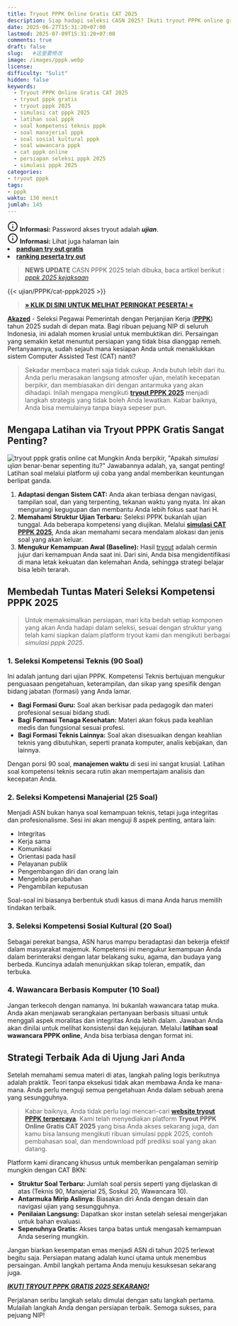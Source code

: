 ```yaml
---
title: Tryout PPPK Online Gratis CAT 2025
description: Siap hadapi seleksi CASN 2025? Ikuti tryout PPPK online gratis CAT 2025 di sini! simulasi pppk 2025 lengkap Kompetensi Teknis, Manajerial, Sosial Kultural, dan Wawancara sesuai sistem BKN terbaru. Ukur kemampuanmu sekarang! dan download pdf pembahasan.
date: 2025-06-27T15:31:20+07:00
lastmod: 2025-07-09T15:31:20+07:00
comments: true
draft: false 
slug:   #这里要修改
image: /images/pppk.webp
license: 
difficulty: "Sulit"
hidden: false
keywords: 
  - Tryout PPPK Online Gratis CAT 2025
  - tryout pppk gratis
  - tryout pppk 2025
  - simulasi cat pppk 2025
  - latihan soal pppk
  - soal kompetensi teknis pppk
  - soal manajerial pppk
  - soal sosial kultural pppk
  - soal wawancara pppk
  - cat pppk online
  - persiapan seleksi pppk 2025
  - simulasi pppk 2025
categories:
- tryout pppk
tags:
- pppk
waktu: 130 menit
jumlah: 145 
---
```


<div class="alert alert-info">
  <svg xmlns="http://www.w3.org/2000/svg" width="24" height="24" viewBox="0 0 24 24" fill="none" stroke="currentColor" stroke-width="2" stroke-linecap="round" stroke-linejoin="round" class="feather feather-info"><circle cx="12" cy="12" r="10"></circle><line x1="12" y1="16" x2="12" y2="12"></line>    <line x1="12" y1="8" x2="12.01" y2="8"></line>  </svg>
  <span><strong>Informasi:</strong> Password akses tryout adalah <b><i>ujian</b></i>.</span>
</div>
<div class="alert alert-info">
  <svg xmlns="http://www.w3.org/2000/svg" width="24" height="24" viewBox="0 0 24 24" fill="none" stroke="currentColor" stroke-width="2" stroke-linecap="round" stroke-linejoin="round" class="feather feather-info"><circle cx="12" cy="12" r="10"></circle><line x1="12" y1="16" x2="12" y2="12"></line>    <line x1="12" y1="8" x2="12.01" y2="8"></line>  </svg>
  <span><strong>Informasi:</strong> Lihat juga halaman lain<b> <li><a href="/ujian/cara-ikut-tryout-online-gratis">panduan try out gratis</a></li></b> <b><li><a href="/ujian/ranking-peserta-tryout">ranking peserta try out</a></li></b></span>
</div>


>**NEWS UPDATE** CASN PPPK 2025 telah dibuka, baca artikel berikut : *[pppk 2025 kejaksaan](/pppk/kejaksaan/penerimaan-cpppk-kejaksaan-2025/)*

{{< ujian/PPPK/cat-pppk2025 >}}

> **[» KLIK DI SINI UNTUK MELIHAT PERINGKAT PESERTA! «](/ujian/ranking-peserta-tryout/)**


**[Akazed](/)** - Seleksi Pegawai Pemerintah dengan Perjanjian Kerja (**[PPPK](/pppk/)**) tahun 2025 sudah di depan mata. Bagi ribuan pejuang NIP di seluruh Indonesia, ini adalah momen krusial untuk membuktikan diri. Persaingan yang semakin ketat menuntut persiapan yang tidak bisa dianggap remeh. Pertanyaannya, sudah sejauh mana kesiapan Anda untuk menaklukkan sistem Computer Assisted Test (CAT) nanti?


>Sekadar membaca materi saja tidak cukup. Anda butuh lebih dari itu. Anda perlu merasakan langsung atmosfer ujian, melatih kecepatan berpikir, dan membiasakan diri dengan antarmuka yang akan dihadapi. Inilah mengapa mengikuti **[tryout PPPK 2025](/ujian/pppk/tryout-cat-pppk-2025/)** menjadi langkah strategis yang tidak boleh Anda lewatkan. Kabar baiknya, Anda bisa memulainya tanpa biaya sepeser pun.

## Mengapa Latihan via Tryout PPPK Gratis Sangat Penting?
![tryout pppk gratis online cat](/images/pppk.webp)
Mungkin Anda berpikir, "Apakah *simulasi ujian* benar-benar sepenting itu?" Jawabannya adalah, ya, sangat penting! Latihan soal melalui platform uji coba yang andal memberikan keuntungan berlipat ganda.

1.  **Adaptasi dengan Sistem CAT:** Anda akan terbiasa dengan navigasi, tampilan soal, dan yang terpenting, tekanan waktu yang nyata. Ini akan mengurangi kegugupan dan membantu Anda lebih fokus saat hari H.
2.  **Memahami Struktur Ujian Terbaru:** Seleksi PPPK bukanlah ujian tunggal. Ada beberapa kompetensi yang diujikan. Melalui **[simulasi CAT PPPK 2025](/ujian/pppk/tryout-cat-pppk-2025/)**, Anda akan memahami secara mendalam alokasi dan jenis soal yang akan keluar.
3.  **Mengukur Kemampuan Awal (Baseline):** Hasil [tryout](/ujian/) adalah cermin jujur dari kemampuan Anda saat ini. Dari sini, Anda bisa mengidentifikasi di mana letak kekuatan dan kelemahan Anda, sehingga strategi belajar bisa lebih terarah.

## Membedah Tuntas Materi Seleksi Kompetensi PPPK 2025

>Untuk memaksimalkan persiapan, mari kita bedah setiap komponen yang akan Anda hadapi dalam seleksi, sesuai dengan struktur yang telah kami siapkan dalam platform tryout kami dan mengikuti berbagai *simulasi pppk 2025*.

### 1. Seleksi Kompetensi Teknis (90 Soal)

Ini adalah jantung dari ujian PPPK. Kompetensi Teknis bertujuan mengukur penguasaan pengetahuan, keterampilan, dan sikap yang spesifik dengan bidang jabatan (formasi) yang Anda lamar.

* **Bagi Formasi Guru:** Soal akan berkisar pada pedagogik dan materi profesional sesuai bidang studi.
* **Bagi Formasi Tenaga Kesehatan:** Materi akan fokus pada keahlian medis dan fungsional sesuai profesi.
* **Bagi Formasi Teknis Lainnya:** Soal akan disesuaikan dengan keahlian teknis yang dibutuhkan, seperti pranata komputer, analis kebijakan, dan lainnya.

Dengan porsi 90 soal, **manajemen waktu** di sesi ini sangat krusial. Latihan soal kompetensi teknis secara rutin akan mempertajam analisis dan kecepatan Anda.

### 2. Seleksi Kompetensi Manajerial (25 Soal)

Menjadi ASN bukan hanya soal kemampuan teknis, tetapi juga integritas dan profesionalisme. Sesi ini akan menguji 8 aspek penting, antara lain:
* Integritas
* Kerja sama
* Komunikasi
* Orientasi pada hasil
* Pelayanan publik
* Pengembangan diri dan orang lain
* Mengelola perubahan
* Pengambilan keputusan

Soal-soal ini biasanya berbentuk studi kasus di mana Anda harus memilih tindakan terbaik.

### 3. Seleksi Kompetensi Sosial Kultural (20 Soal)

Sebagai perekat bangsa, ASN harus mampu beradaptasi dan bekerja efektif dalam masyarakat majemuk. Kompetensi ini mengukur kemampuan Anda dalam berinteraksi dengan latar belakang suku, agama, dan budaya yang berbeda. Kuncinya adalah menunjukkan sikap toleran, empatik, dan terbuka.

### 4. Wawancara Berbasis Komputer (10 Soal)

Jangan terkecoh dengan namanya. Ini bukanlah wawancara tatap muka. Anda akan menjawab serangkaian pertanyaan berbasis situasi untuk menggali aspek moralitas dan integritas Anda lebih dalam. Jawaban Anda akan dinilai untuk melihat konsistensi dan kejujuran. Melalui **latihan soal wawancara PPPK online**, Anda bisa terbiasa dengan format ini.

## Strategi Terbaik Ada di Ujung Jari Anda

Setelah memahami semua materi di atas, langkah paling logis berikutnya adalah praktik. Teori tanpa eksekusi tidak akan membawa Anda ke mana-mana. Anda perlu menguji semua pengetahuan Anda dalam sebuah arena yang sesungguhnya.

>Kabar baiknya, Anda tidak perlu lagi mencari-cari **[website tryout PPPK terpercaya](/link-tryout-ppg-gratis/)**. Kami telah menyediakan platform **Tryout PPPK Online Gratis CAT 2025** yang bisa Anda akses sekarang juga, dan kamu bisa lansung mengikuti ribuan simulasi pppk 2025, contoh pembahasan soal, dan mendownload pdf prediksi soal yang akan datang.

Platform kami dirancang khusus untuk memberikan pengalaman semirip mungkin dengan CAT BKN:
* **Struktur Soal Terbaru:** Jumlah soal persis seperti yang dijelaskan di atas (Teknis 90, Manajerial 25, Soskul 20, Wawancara 10).
* **Antarmuka Mirip Aslinya:** Biasakan diri Anda dengan desain dan navigasi ujian yang sesungguhnya.
* **Penilaian Langsung:** Dapatkan skor instan setelah selesai mengerjakan untuk bahan evaluasi.
* **Sepenuhnya Gratis:** Akses tanpa batas untuk mengasah kemampuan Anda sesering mungkin.

Jangan biarkan kesempatan emas menjadi ASN di tahun 2025 terlewat begitu saja. Persiapan matang adalah kunci utama untuk menembus persaingan. Ambil langkah pertama Anda menuju kesuksesan sekarang juga.


 ***[ IKUTI TRYOUT PPPK GRATIS 2025 SEKARANG!](/categories/tryout-pppk/)***
  
Perjalanan seribu langkah selalu dimulai dengan satu langkah pertama. Mulailah langkah Anda dengan persiapan terbaik. Semoga sukses, para pejuang NIP!